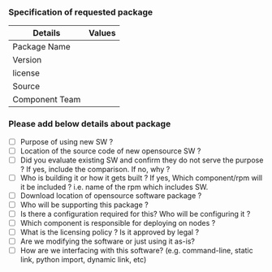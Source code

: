### Specification of requested package

Details | Values
------ | ------
Package Name  | 
Version | 
license |
Source  | 
Component Team |

### Please add below details about package

* [ ] Purpose of using new SW ?
* [ ] Location of the source code of new opensource SW ?
* [ ] Did you evaluate existing SW and confirm they do not serve the purpose ? If yes, include the comparison. If no, why ?
* [ ] Who is building it or how it gets built ? If yes, Which component/rpm will it be included ? i.e. name of the rpm which includes SW.
* [ ] Download location of opensource software package ?
* [ ] Who will be supporting this package ?
* [ ] Is there a configuration required for this? Who will be configuring it ?
* [ ] Which component is responsible for deploying on nodes ?
* [ ] What is the licensing policy ? Is it approved by legal ?
* [ ] Are we modifying the software or just using it as-is?
* [ ] How are we interfacing with this software? (e.g. command-line, static link, python import, dynamic link, etc)
